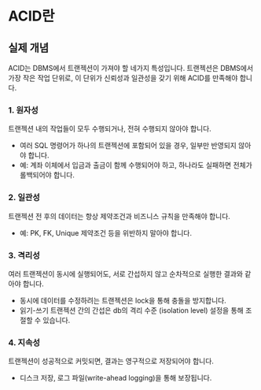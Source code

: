 # ACID란
## 실제 개념
ACID는 DBMS에서 트랜젝션이 가져야 할 네가지 특성입니다. 
트랜젝션은 DBMS에서 가장 작은 작업 단위로, 이 단위가 신뢰성과 일관성을 갖기 위해 ACID를 만족해야 합니다. 
### 1. 원자성
트랜젝션 내의 작업들이 모두 수행되거나, 전혀 수행되지 않아야 합니다. 
* 여러 SQL 명령어가 하나의 트랜젝션에 포함되어 있을 경우, 일부만 반영되지 않아야 합니다. 
* 예: 계좌 이체에서 입금과 출금이 함께 수행되어야 하고, 하나라도 실패하면 전체가 롤백되어야 합니다. 

### 2. 일관성
트랜젝션 전 후의 데이터는 항상 제약조건과 비즈니스 규칙을 만족해야 합니다. 
* 예: PK, FK, Unique 제약조건 등을 위반하지 말아야 합니다. 

### 3. 격리성
여러 트랜젝션이 동시에 실행되어도, 서로 간섭하지 않고 순차적으로 실행한 결과와 같아야 합니다. 
* 동시에 데이터를 수정하려는 트랜젝션은 lock을 통해 충돌을 방지합니다. 
* 읽기-쓰기 트랜젝션 간의 간섭은 db의 격리 수준 (isolation level) 설정을 통해 조절할 수 있습니다. 


### 4. 지속성
트랜젝션이 성공적으로 커밋되면, 결과는 영구적으로 저장되어야 합니다. 
* 디스크 저장, 로그 파일(write-ahead logging)을 통해 보장됩니다. 
